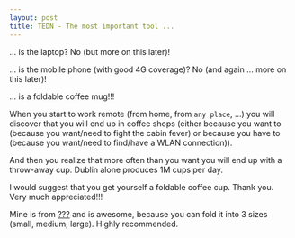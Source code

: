 ```yaml
---
layout: post
title: TEDN - The most important tool ...
---
```

... is the laptop? No (but more on this later)!

... is the mobile phone (with good 4G coverage)? No (and again ... more on this later)!

... is a foldable coffee mug!!!

When you start to work remote (from home, from `any place`, ...) you will discover that you will end up in coffee shops (either because you want to (because you want/need to fight the cabin fever) or because you have to (because you want/need to find/have a WLAN connection)).

And then you realize that more often than you want you will end up with a throw-away cup. Dublin alone produces 1M cups per day.

I would suggest that you get yourself a foldable coffee cup. Thank you. Very much appreciated!!!

Mine is from [???]() and is awesome, because you can fold it into 3 sizes (small, medium, large). Highly recommended.
